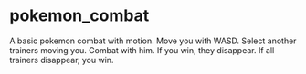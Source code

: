 # pokemon_combat
A basic pokemon combat with motion.
Move you with WASD. Select another trainers moving you. Combat with him. If you win, they disappear. If all trainers disappear, you win.
